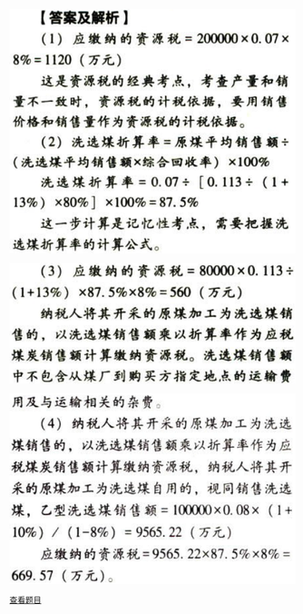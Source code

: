 ![](5c5a2333bdc9dc01f782f3acc9a95adb.png)

![](d933a088874c71dab7ab468096b69247.png)

![](13bcf69686013bc112c7b90f5019c985.png)

[查看题目](../资源税法.本章真题.md#11-题目)

